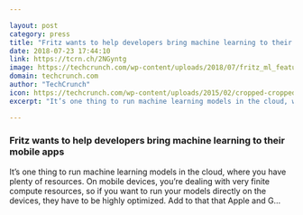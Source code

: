 ```yaml
---

layout: post
category: press
title: "Fritz wants to help developers bring machine learning to their mobile apps"
date: 2018-07-23 17:44:10
link: https://tcrn.ch/2NGyntg
image: https://techcrunch.com/wp-content/uploads/2018/07/fritz_ml_features.jpg?w=607
domain: techcrunch.com
author: "TechCrunch"
icon: https://techcrunch.com/wp-content/uploads/2015/02/cropped-cropped-favicon-gradient.png?w=180
excerpt: "It’s one thing to run machine learning models in the cloud, where you have plenty of resources. On mobile devices, you’re dealing with very finite compute resources, so if you want to run your models directly on the devices, they have to be highly optimized. Add to that that Apple and G…"

---
```


### Fritz wants to help developers bring machine learning to their mobile apps

It’s one thing to run machine learning models in the cloud, where you have plenty of resources. On mobile devices, you’re dealing with very finite compute resources, so if you want to run your models directly on the devices, they have to be highly optimized. Add to that that Apple and G…